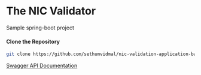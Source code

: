 # The NIC Validator
Sample spring-boot project
#### Clone the Repository

```bash
git clone https://github.com/sethumvidmal/nic-validation-application-backend.git
```
[Swagger API Documentation](http://localhost:8080/swagger-ui/index.html)
